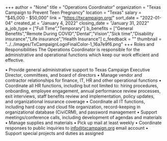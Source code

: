 +++
author = "None"
title = "Operations Coordinator"
organization = "Texas Campaign to Prevent Teen Pregnancy"
location = "Texas"
salary = "$45,000 - $50,000"
link = "https://txcampaign.org/"
sort_date = "2022-01-04"
created_at = "January 4, 2022"
closing_date = "January 31, 2022"
a_job_type = ["Full Time","Temporary"]
b_benefits = ["General Benefits","Remote During COVID","Dental","Vision","Sick time","Disability insurance","Life insurance","Health Insurance"]
c_feedback = ""
thumbnail = "../../images/TxCampaignLogoFinalColor-1_16a7e9f6.png"
+++
Roles and Responsibilities 
The Operations Coordinator is responsible for the administrative and operational functions which keep our work efficient and effective.

•	Provide general administrative support to Texas Campaign Executive Director, committees, and board of directors
•	Manage vendor and contractor relationships for finance, IT, HR and other operational functions 
•	Coordinate all HR functions, including but not limited to: hiring procedures, onboarding, employee engagement, annual performance review processes, exit interviews, staff benefits review and implementation, policy updates, and organizational insurance coverage
•	Coordinate all IT functions, including hard copy and cloud file organization, record-keeping in organizational database (CiviCRM), and password management 
•	Support meetings/conference calls, including development of agendas and materials 
•	Manage supplies and materials
•	Pick up mail at least weekly
•	Coordinate responses to public inquiries to info@txcampaign.org email account
•	Support special projects and duties as assigned
